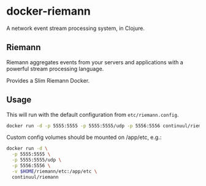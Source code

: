 # docker-riemann

A network event stream processing system, in Clojure.

## Riemann

Riemann aggregates events from your servers and applications with a powerful stream processing language.

Provides a Slim Riemann Docker.

## Usage

This will run with the default configuration from `etc/riemann.config`.

```bash
docker run -d -p 5555:5555 -p 5555:5555/udp -p 5556:5556 continuul/riemann
```

Custom config volumes should be mounted on /app/etc, e.g.:

```bash
docker run -d \
  -p 5555:5555 \
  -p 5555:5555/udp \
  -p 5556:5556 \
  -v $HOME/riemann/etc:/app/etc \
  continuul/riemann 
```
